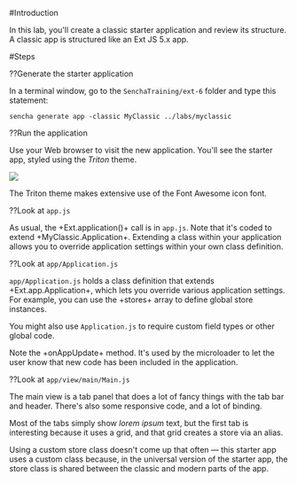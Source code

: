 #Introduction
 
In this lab, you'll create a classic starter application and review its structure. A classic
app is structured like an Ext JS 5.x app.

#Steps

??Generate the starter application

In a terminal window, go to the `SenchaTraining/ext-6` folder and type this statement:

    sencha generate app -classic MyClassic ../labs/myclassic


??Run the application

Use your Web browser to visit the new application. You'll see the starter app,
styled using the *Triton* theme.

<img src="resources/images/ext6/ClassicStarterApp.png"/>

The Triton theme makes extensive use of the Font Awesome icon font. 

??Look at `app.js`

As usual, the +Ext.application()+ call is in `app.js`. Note that 
it's coded to extend +MyClassic.Application+. Extending a class
within your application allows you to override application 
settings within your own class definition.

??Look at `app/Application.js`

`app/Application.js` holds a class definition that extends +Ext.app.Application+, 
which lets you override various application settings. For example, you can 
use the +stores+ array to define global store instances.

You might also use `Application.js` to require custom field types or other
global code.

Note the +onAppUpdate+ method. It's used by the microloader to let the user know
that new code has been included in the application. 

??Look at `app/view/main/Main.js`

The main view is a tab panel that does a lot of fancy things with the tab bar and header. 
There's also some responsive code, and a lot of binding. 

Most of the tabs simply show *lorem ipsum* text, but the first tab is interesting because it
uses a grid, and that grid creates a store via an alias. 

Using a custom store class doesn't come up that often &mdash; this starter app uses a custom
class because, in the universal version of the starter app, the store class is shared between 
the classic and modern parts of the app.

<!-- 

#Solution

- <a href="resources/videoviewer/video.html?id=153292621" target="videoviewer">Video</a>

-->

